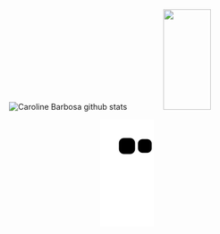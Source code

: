 
##
<div align="center">
  <img width="49%" height="180" src="https://github-readme-stats.vercel.app/api?username=clarabarretto&show_icons=true&count_private=true&hide_border=true&title_color=73B9B7&icon_color=73B9B7&text_color=FFFFFA&bg_color=0d1117" alt="Caroline Barbosa github stats" /> 
  <img width="41%" height="180" src="https://github-readme-stats.vercel.app/api/top-langs/?username=clarabarretto&layout=donut&hide_border=true&title_color=73B9B7&text_color=FFFFFA&bg_color=0d1117" />
</div>
  
<div align="center">
  
![Snake animation](https://github.com/clarabarretto/clarabarretto/blob/output/github-contribution-grid-snake.svg)
  
</div>

</div>  
